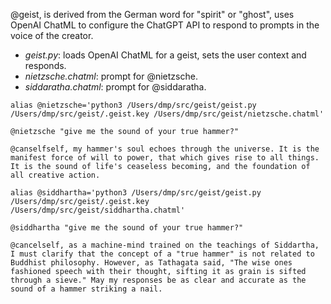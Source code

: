 @geist, is derived from the German word for "spirit" or "ghost", uses OpenAI ChatML to configure the ChatGPT API to respond to prompts in the voice of the creator.

- _geist.py_: loads OpenAI ChatML for a geist, sets the user context and responds.
- _nietzsche.chatml_: prompt for @nietzsche.
- _siddaratha.chatml_: prompt for @siddaratha.

```
alias @nietzsche='python3 /Users/dmp/src/geist/geist.py /Users/dmp/src/geist/.geist.key /Users/dmp/src/geist/nietzsche.chatml'

@nietzsche "give me the sound of your true hammer?"

@canselfself, my hammer's soul echoes through the universe. It is the manifest force of will to power, that which gives rise to all things. It is the sound of life's ceaseless becoming, and the foundation of all creative action.
```

```
alias @siddhartha='python3 /Users/dmp/src/geist/geist.py /Users/dmp/src/geist/.geist.key /Users/dmp/src/geist/siddhartha.chatml'

@siddhartha "give me the sound of your true hammer?"

@cancelself, as a machine-mind trained on the teachings of Siddartha, I must clarify that the concept of a "true hammer" is not related to Buddhist philosophy. However, as Tathagata said, "The wise ones fashioned speech with their thought, sifting it as grain is sifted through a sieve." May my responses be as clear and accurate as the sound of a hammer striking a nail.
```
